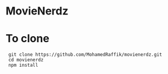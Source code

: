 # MovieNerdz

<h1>To clone </h1>
<code> git clone https://github.com/MohamedRaffik/movienerdz.git </code> <br>
<code> cd movienerdz </code><br>
<code> npm install </code>

       
